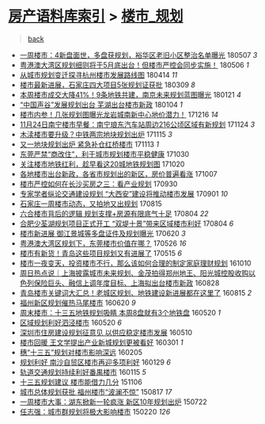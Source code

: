 [房产语料库索引](../../README.md)  > [楼市_规划](楼市_规划.md)
====
> [back](../README.md)

- [一周楼市：4新盘面世，多盘获规划，裕华区老旧小区整治名单曝光](http://jkwz.applinzi.com/ittc/7100328027517092870.html#%E4%B8%80%E5%91%A8%E6%A5%BC%E5%B8%82%EF%BC%9A4%E6%96%B0%E7%9B%98%E9%9D%A2%E4%B8%96%EF%BC%8C%E5%A4%9A%E7%9B%98%E8%8E%B7%E8%A7%84%E5%88%92%EF%BC%8C%E8%A3%95%E5%8D%8E%E5%8C%BA%E8%80%81%E6%97%A7%E5%B0%8F%E5%8C%BA%E6%95%B4%E6%B2%BB%E5%90%8D%E5%8D%95%E6%9B%9D%E5%85%89) 180507 *3* 
- [粤港澳大湾区规划细则将于5月底出台！但楼市严控会同步实施！](http://jkwz.applinzi.com/ittc/7100064426638181386.html#%E7%B2%A4%E6%B8%AF%E6%BE%B3%E5%A4%A7%E6%B9%BE%E5%8C%BA%E8%A7%84%E5%88%92%E7%BB%86%E5%88%99%E5%B0%86%E4%BA%8E5%E6%9C%88%E5%BA%95%E5%87%BA%E5%8F%B0%EF%BC%81%E4%BD%86%E6%A5%BC%E5%B8%82%E4%B8%A5%E6%8E%A7%E4%BC%9A%E5%90%8C%E6%AD%A5%E5%AE%9E%E6%96%BD%EF%BC%81) 180506 *1* 
- [从城市规划变迁探寻杭州楼市发展路线图](http://jkwz.applinzi.com/ittc/7091832739554919430.html#%E4%BB%8E%E5%9F%8E%E5%B8%82%E8%A7%84%E5%88%92%E5%8F%98%E8%BF%81%E6%8E%A2%E5%AF%BB%E6%9D%AD%E5%B7%9E%E6%A5%BC%E5%B8%82%E5%8F%91%E5%B1%95%E8%B7%AF%E7%BA%BF%E5%9B%BE) 180414 *11* 
- [楼市最新进展，石家庄四大项目5张规划证获批](http://jkwz.applinzi.com/ittc/7078394813106095121.html#%E6%A5%BC%E5%B8%82%E6%9C%80%E6%96%B0%E8%BF%9B%E5%B1%95%EF%BC%8C%E7%9F%B3%E5%AE%B6%E5%BA%84%E5%9B%9B%E5%A4%A7%E9%A1%B9%E7%9B%AE5%E5%BC%A0%E8%A7%84%E5%88%92%E8%AF%81%E8%8E%B7%E6%89%B9) 180309 *8* 
- [本周楼市成交大降41%！9条地铁共建，南京未来规划蓝图曝光](http://jkwz.applinzi.com/ittc/7061133521525933073.html#%E6%9C%AC%E5%91%A8%E6%A5%BC%E5%B8%82%E6%88%90%E4%BA%A4%E5%A4%A7%E9%99%8D41%25%EF%BC%819%E6%9D%A1%E5%9C%B0%E9%93%81%E5%85%B1%E5%BB%BA%EF%BC%8C%E5%8D%97%E4%BA%AC%E6%9C%AA%E6%9D%A5%E8%A7%84%E5%88%92%E8%93%9D%E5%9B%BE%E6%9B%9D%E5%85%89) 180121 *4* 
- [“中国声谷”发展规划出台 芜湖出台楼市新政](http://jkwz.applinzi.com/ittc/7054662172250997777.html#%E2%80%9C%E4%B8%AD%E5%9B%BD%E5%A3%B0%E8%B0%B7%E2%80%9D%E5%8F%91%E5%B1%95%E8%A7%84%E5%88%92%E5%87%BA%E5%8F%B0+%E8%8A%9C%E6%B9%96%E5%87%BA%E5%8F%B0%E6%A5%BC%E5%B8%82%E6%96%B0%E6%94%BF) 180104 *1* 
- [楼市内参！几张规划图曝光龙岩城南新中心地价潜力！](http://jkwz.applinzi.com/ittc/7047616716010423313.html#%E6%A5%BC%E5%B8%82%E5%86%85%E5%8F%82%EF%BC%81%E5%87%A0%E5%BC%A0%E8%A7%84%E5%88%92%E5%9B%BE%E6%9B%9D%E5%85%89%E9%BE%99%E5%B2%A9%E5%9F%8E%E5%8D%97%E6%96%B0%E4%B8%AD%E5%BF%83%E5%9C%B0%E4%BB%B7%E6%BD%9C%E5%8A%9B%EF%BC%81) 171216 *14* 
- [11月24日南宁楼市早餐：南宁琅东汽车站周边216公顷区域有新规划](http://jkwz.applinzi.com/ittc/7039480170879124497.html#11%E6%9C%8824%E6%97%A5%E5%8D%97%E5%AE%81%E6%A5%BC%E5%B8%82%E6%97%A9%E9%A4%90%EF%BC%9A%E5%8D%97%E5%AE%81%E7%90%85%E4%B8%9C%E6%B1%BD%E8%BD%A6%E7%AB%99%E5%91%A8%E8%BE%B9216%E5%85%AC%E9%A1%B7%E5%8C%BA%E5%9F%9F%E6%9C%89%E6%96%B0%E8%A7%84%E5%88%92) 171124 *3* 
- [木渎楼市要升级？中铁两宗地块规划出炉](http://jkwz.applinzi.com/ittc/7036210648202085393.html#%E6%9C%A8%E6%B8%8E%E6%A5%BC%E5%B8%82%E8%A6%81%E5%8D%87%E7%BA%A7%EF%BC%9F%E4%B8%AD%E9%93%81%E4%B8%A4%E5%AE%97%E5%9C%B0%E5%9D%97%E8%A7%84%E5%88%92%E5%87%BA%E7%82%89) 171115 *3* 
- [又一地块规划出炉 紧急补仓红桥楼市](http://jkwz.applinzi.com/ittc/7035513943290807312.html#%E5%8F%88%E4%B8%80%E5%9C%B0%E5%9D%97%E8%A7%84%E5%88%92%E5%87%BA%E7%82%89+%E7%B4%A7%E6%80%A5%E8%A1%A5%E4%BB%93%E7%BA%A2%E6%A1%A5%E6%A5%BC%E5%B8%82) 171113 *1* 
- [东莞严禁“商改住”，利于城市规划楼市平稳健康](http://jkwz.applinzi.com/ittc/7030254545928717329.html#%E4%B8%9C%E8%8E%9E%E4%B8%A5%E7%A6%81%E2%80%9C%E5%95%86%E6%94%B9%E4%BD%8F%E2%80%9D%EF%BC%8C%E5%88%A9%E4%BA%8E%E5%9F%8E%E5%B8%82%E8%A7%84%E5%88%92%E6%A5%BC%E5%B8%82%E5%B9%B3%E7%A8%B3%E5%81%A5%E5%BA%B7) 171030  
- [关注楼市地铁红利，趁早看这20城地铁规划图](http://jkwz.applinzi.com/ittc/7026438184265843728.html#%E5%85%B3%E6%B3%A8%E6%A5%BC%E5%B8%82%E5%9C%B0%E9%93%81%E7%BA%A2%E5%88%A9%EF%BC%8C%E8%B6%81%E6%97%A9%E7%9C%8B%E8%BF%9920%E5%9F%8E%E5%9C%B0%E9%93%81%E8%A7%84%E5%88%92%E5%9B%BE) 171020  
- [各地楼市出台新政，各省市规划出的新区，房价普遍看涨](http://jkwz.applinzi.com/ittc/7021848778271884305.html#%E5%90%84%E5%9C%B0%E6%A5%BC%E5%B8%82%E5%87%BA%E5%8F%B0%E6%96%B0%E6%94%BF%EF%BC%8C%E5%90%84%E7%9C%81%E5%B8%82%E8%A7%84%E5%88%92%E5%87%BA%E7%9A%84%E6%96%B0%E5%8C%BA%EF%BC%8C%E6%88%BF%E4%BB%B7%E6%99%AE%E9%81%8D%E7%9C%8B%E6%B6%A8) 171007  
- [楼市严控如何在长沙买房之三：看产业规划](http://jkwz.applinzi.com/ittc/7019043033985844240.html#%E6%A5%BC%E5%B8%82%E4%B8%A5%E6%8E%A7%E5%A6%82%E4%BD%95%E5%9C%A8%E9%95%BF%E6%B2%99%E4%B9%B0%E6%88%BF%E4%B9%8B%E4%B8%89%EF%BC%9A%E7%9C%8B%E4%BA%A7%E4%B8%9A%E8%A7%84%E5%88%92) 170930  
- [专家学者纵论交通建设规划 “大西安”建设将推动楼市发展](http://jkwz.applinzi.com/ittc/7008243144364393488.html#%E4%B8%93%E5%AE%B6%E5%AD%A6%E8%80%85%E7%BA%B5%E8%AE%BA%E4%BA%A4%E9%80%9A%E5%BB%BA%E8%AE%BE%E8%A7%84%E5%88%92+%E2%80%9C%E5%A4%A7%E8%A5%BF%E5%AE%89%E2%80%9D%E5%BB%BA%E8%AE%BE%E5%B0%86%E6%8E%A8%E5%8A%A8%E6%A5%BC%E5%B8%82%E5%8F%91%E5%B1%95) 170901 *10* 
- [石家庄一周楼市动态，又拍地又出规划](http://jkwz.applinzi.com/ittc/7001966934772679696.html#%E7%9F%B3%E5%AE%B6%E5%BA%84%E4%B8%80%E5%91%A8%E6%A5%BC%E5%B8%82%E5%8A%A8%E6%80%81%EF%BC%8C%E5%8F%88%E6%8B%8D%E5%9C%B0%E5%8F%88%E5%87%BA%E8%A7%84%E5%88%92) 170815  
- [六合楼市背后的逻辑 规划支撑+房源有限底气十足](http://jkwz.applinzi.com/ittc/6997913485437305873.html#%E5%85%AD%E5%90%88%E6%A5%BC%E5%B8%82%E8%83%8C%E5%90%8E%E7%9A%84%E9%80%BB%E8%BE%91+%E8%A7%84%E5%88%92%E6%94%AF%E6%92%91%2B%E6%88%BF%E6%BA%90%E6%9C%89%E9%99%90%E5%BA%95%E6%B0%94%E5%8D%81%E8%B6%B3) 170804 *22* 
- [合肥少荃湖规划项目正式开工 “双堤十景”带来区域楼市利好](http://jkwz.applinzi.com/ittc/6997729930434315280.html#%E5%90%88%E8%82%A5%E5%B0%91%E8%8D%83%E6%B9%96%E8%A7%84%E5%88%92%E9%A1%B9%E7%9B%AE%E6%AD%A3%E5%BC%8F%E5%BC%80%E5%B7%A5+%E2%80%9C%E5%8F%8C%E5%A0%A4%E5%8D%81%E6%99%AF%E2%80%9D%E5%B8%A6%E6%9D%A5%E5%8C%BA%E5%9F%9F%E6%A5%BC%E5%B8%82%E5%88%A9%E5%A5%BD) 170804 *6* 
- [楼市新进展 御江景城等多盘证件及规划曝光](http://jkwz.applinzi.com/ittc/6981262203263910917.html#%E6%A5%BC%E5%B8%82%E6%96%B0%E8%BF%9B%E5%B1%95+%E5%BE%A1%E6%B1%9F%E6%99%AF%E5%9F%8E%E7%AD%89%E5%A4%9A%E7%9B%98%E8%AF%81%E4%BB%B6%E5%8F%8A%E8%A7%84%E5%88%92%E6%9B%9D%E5%85%89) 170620 *3* 
- [粤港澳大湾区规划下，东莞楼市价值在哪？](http://jkwz.applinzi.com/ittc/6971996184838145028.html#%E7%B2%A4%E6%B8%AF%E6%BE%B3%E5%A4%A7%E6%B9%BE%E5%8C%BA%E8%A7%84%E5%88%92%E4%B8%8B%EF%BC%8C%E4%B8%9C%E8%8E%9E%E6%A5%BC%E5%B8%82%E4%BB%B7%E5%80%BC%E5%9C%A8%E5%93%AA%EF%BC%9F) 170526 *16* 
- [楼市有新货！青岛这些项目规划又有进展了](http://jkwz.applinzi.com/ittc/6967929628319548420.html#%E6%A5%BC%E5%B8%82%E6%9C%89%E6%96%B0%E8%B4%A7%EF%BC%81%E9%9D%92%E5%B2%9B%E8%BF%99%E4%BA%9B%E9%A1%B9%E7%9B%AE%E8%A7%84%E5%88%92%E5%8F%88%E6%9C%89%E8%BF%9B%E5%B1%95%E4%BA%86) 170515 *6* 
- [楼市一夜变天，投资楼市不行，那么该如何合理的制定家庭理财规划](http://jkwz.applinzi.com/ittc/6887414088610612229.html#%E6%A5%BC%E5%B8%82%E4%B8%80%E5%A4%9C%E5%8F%98%E5%A4%A9%EF%BC%8C%E6%8A%95%E8%B5%84%E6%A5%BC%E5%B8%82%E4%B8%8D%E8%A1%8C%EF%BC%8C%E9%82%A3%E4%B9%88%E8%AF%A5%E5%A6%82%E4%BD%95%E5%90%88%E7%90%86%E7%9A%84%E5%88%B6%E5%AE%9A%E5%AE%B6%E5%BA%AD%E7%90%86%E8%B4%A2%E8%A7%84%E5%88%92) 161010  
- [周日热点说｜上海披露城市未来规划、金茂拍得郑州地王、阳光城控股收购以色列保险巨头、融信上调年度目标、上海拟出台楼市新政](http://jkwz.applinzi.com/ittc/6871308797942957061.html#%E5%91%A8%E6%97%A5%E7%83%AD%E7%82%B9%E8%AF%B4%EF%BD%9C%E4%B8%8A%E6%B5%B7%E6%8A%AB%E9%9C%B2%E5%9F%8E%E5%B8%82%E6%9C%AA%E6%9D%A5%E8%A7%84%E5%88%92%E3%80%81%E9%87%91%E8%8C%82%E6%8B%8D%E5%BE%97%E9%83%91%E5%B7%9E%E5%9C%B0%E7%8E%8B%E3%80%81%E9%98%B3%E5%85%89%E5%9F%8E%E6%8E%A7%E8%82%A1%E6%94%B6%E8%B4%AD%E4%BB%A5%E8%89%B2%E5%88%97%E4%BF%9D%E9%99%A9%E5%B7%A8%E5%A4%B4%E3%80%81%E8%9E%8D%E4%BF%A1%E4%B8%8A%E8%B0%83%E5%B9%B4%E5%BA%A6%E7%9B%AE%E6%A0%87%E3%80%81%E4%B8%8A%E6%B5%B7%E6%8B%9F%E5%87%BA%E5%8F%B0%E6%A5%BC%E5%B8%82%E6%96%B0%E6%94%BF) 160828  
- [青岛楼市关键词大汇总！老城区规划、地铁建设新进展都在这里了](http://jkwz.applinzi.com/ittc/6866533016549196804.html#%E9%9D%92%E5%B2%9B%E6%A5%BC%E5%B8%82%E5%85%B3%E9%94%AE%E8%AF%8D%E5%A4%A7%E6%B1%87%E6%80%BB%EF%BC%81%E8%80%81%E5%9F%8E%E5%8C%BA%E8%A7%84%E5%88%92%E3%80%81%E5%9C%B0%E9%93%81%E5%BB%BA%E8%AE%BE%E6%96%B0%E8%BF%9B%E5%B1%95%E9%83%BD%E5%9C%A8%E8%BF%99%E9%87%8C%E4%BA%86) 160815 *2* 
- [福州新区规划催热马尾楼市](http://jkwz.applinzi.com/ittc/6845730063739520005.html#%E7%A6%8F%E5%B7%9E%E6%96%B0%E5%8C%BA%E8%A7%84%E5%88%92%E5%82%AC%E7%83%AD%E9%A9%AC%E5%B0%BE%E6%A5%BC%E5%B8%82) 160620 *9* 
- [周末楼市：十三五地铁规划吸睛 本周8盘就有3个地铁盘](http://jkwz.applinzi.com/ittc/6834389905710777348.html#%E5%91%A8%E6%9C%AB%E6%A5%BC%E5%B8%82%EF%BC%9A%E5%8D%81%E4%B8%89%E4%BA%94%E5%9C%B0%E9%93%81%E8%A7%84%E5%88%92%E5%90%B8%E7%9D%9B+%E6%9C%AC%E5%91%A88%E7%9B%98%E5%B0%B1%E6%9C%893%E4%B8%AA%E5%9C%B0%E9%93%81%E7%9B%98) 160520 *1* 
- [区域规划利好泗泾楼市](http://jkwz.applinzi.com/ittc/6834111422589830149.html#%E5%8C%BA%E5%9F%9F%E8%A7%84%E5%88%92%E5%88%A9%E5%A5%BD%E6%B3%97%E6%B3%BE%E6%A5%BC%E5%B8%82) 160520 *6* 
- [深圳市住房建设规划征意见 以供应稳定楼市发展](http://jkwz.applinzi.com/ittc/6830620543367513093.html#%E6%B7%B1%E5%9C%B3%E5%B8%82%E4%BD%8F%E6%88%BF%E5%BB%BA%E8%AE%BE%E8%A7%84%E5%88%92%E5%BE%81%E6%84%8F%E8%A7%81+%E4%BB%A5%E4%BE%9B%E5%BA%94%E7%A8%B3%E5%AE%9A%E6%A5%BC%E5%B8%82%E5%8F%91%E5%B1%95) 160510  
- [楼市回暖 王文学提出产业新城规划更被看好](http://jkwz.applinzi.com/ittc/6804696775331939332.html#%E6%A5%BC%E5%B8%82%E5%9B%9E%E6%9A%96+%E7%8E%8B%E6%96%87%E5%AD%A6%E6%8F%90%E5%87%BA%E4%BA%A7%E4%B8%9A%E6%96%B0%E5%9F%8E%E8%A7%84%E5%88%92%E6%9B%B4%E8%A2%AB%E7%9C%8B%E5%A5%BD) 160301 *1* 
- [穗“十三五”规划对楼市影响深远](http://jkwz.applinzi.com/ittc/6795206257157866500.html#%E7%A9%97%E2%80%9C%E5%8D%81%E4%B8%89%E4%BA%94%E2%80%9D%E8%A7%84%E5%88%92%E5%AF%B9%E6%A5%BC%E5%B8%82%E5%BD%B1%E5%93%8D%E6%B7%B1%E8%BF%9C) 160205  
- [规划利好 南沙自贸区楼市再迎多项利好](http://jkwz.applinzi.com/ittc/6792608351598937092.html#%E8%A7%84%E5%88%92%E5%88%A9%E5%A5%BD+%E5%8D%97%E6%B2%99%E8%87%AA%E8%B4%B8%E5%8C%BA%E6%A5%BC%E5%B8%82%E5%86%8D%E8%BF%8E%E5%A4%9A%E9%A1%B9%E5%88%A9%E5%A5%BD) 160129 *6* 
- [轨道交通规划持续利好番禺楼市](http://jkwz.applinzi.com/ittc/6787444895161779205.html#%E8%BD%A8%E9%81%93%E4%BA%A4%E9%80%9A%E8%A7%84%E5%88%92%E6%8C%81%E7%BB%AD%E5%88%A9%E5%A5%BD%E7%95%AA%E7%A6%BA%E6%A5%BC%E5%B8%82) 160115 *5* 
- [十三五规划建议 楼市能借力几分](http://jkwz.applinzi.com/ittc/6761439210951410693.html#%E5%8D%81%E4%B8%89%E4%BA%94%E8%A7%84%E5%88%92%E5%BB%BA%E8%AE%AE+%E6%A5%BC%E5%B8%82%E8%83%BD%E5%80%9F%E5%8A%9B%E5%87%A0%E5%88%86) 151106  
- [城市总体规划获批 福州楼市“波澜不惊”](http://jkwz.applinzi.com/ittc/547650615725502194.html#%E5%9F%8E%E5%B8%82%E6%80%BB%E4%BD%93%E8%A7%84%E5%88%92%E8%8E%B7%E6%89%B9+%E7%A6%8F%E5%B7%9E%E6%A5%BC%E5%B8%82%E2%80%9C%E6%B3%A2%E6%BE%9C%E4%B8%8D%E6%83%8A%E2%80%9D) 150817 *17* 
- [一周楼市大事：湖东掀新一轮疯涨 新区10年规划出炉](http://jkwz.applinzi.com/ittc/547650614953331338.html#%E4%B8%80%E5%91%A8%E6%A5%BC%E5%B8%82%E5%A4%A7%E4%BA%8B%EF%BC%9A%E6%B9%96%E4%B8%9C%E6%8E%80%E6%96%B0%E4%B8%80%E8%BD%AE%E7%96%AF%E6%B6%A8+%E6%96%B0%E5%8C%BA10%E5%B9%B4%E8%A7%84%E5%88%92%E5%87%BA%E7%82%89) 150722  
- [任志强：城市群规划将极大影响楼市](http://jkwz.applinzi.com/ittc/547650611392188389.html#%E4%BB%BB%E5%BF%97%E5%BC%BA%EF%BC%9A%E5%9F%8E%E5%B8%82%E7%BE%A4%E8%A7%84%E5%88%92%E5%B0%86%E6%9E%81%E5%A4%A7%E5%BD%B1%E5%93%8D%E6%A5%BC%E5%B8%82) 150220 *126* 

